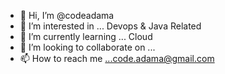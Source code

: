 - 👋 Hi, I’m @codeadama
- 👀 I’m interested in ... Devops & Java Related
- 🌱 I’m currently learning ... Cloud
- 💞️ I’m looking to collaborate on ...
- 📫 How to reach me ...code.adama@gmail.com

<!---
codeadama/codeadama is a ✨ special ✨ repository because its `README.md` (this file) appears on your GitHub profile.
You can click the Preview link to take a look at your changes.
--->
